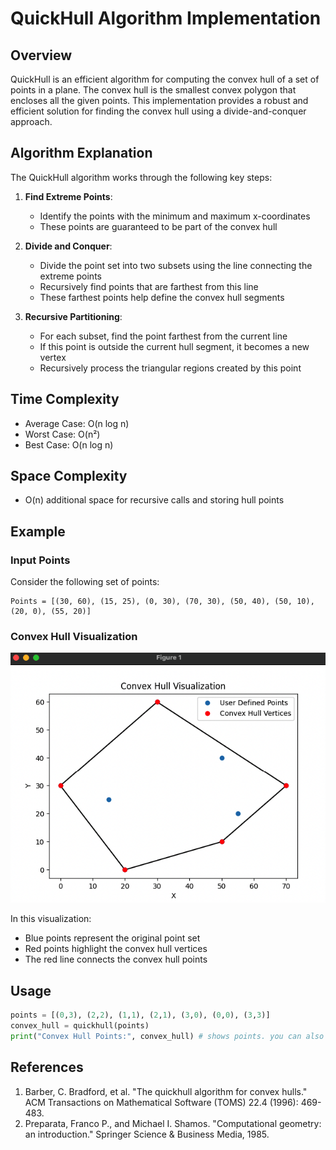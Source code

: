 # QuickHull Algorithm Implementation

## Overview

QuickHull is an efficient algorithm for computing the convex hull of a set of points in a plane. The convex hull is the smallest convex polygon that encloses all the given points. This implementation provides a robust and efficient solution for finding the convex hull using a divide-and-conquer approach.

## Algorithm Explanation

The QuickHull algorithm works through the following key steps:

1. **Find Extreme Points**: 
   - Identify the points with the minimum and maximum x-coordinates
   - These points are guaranteed to be part of the convex hull

2. **Divide and Conquer**:
   - Divide the point set into two subsets using the line connecting the extreme points
   - Recursively find points that are farthest from this line
   - These farthest points help define the convex hull segments

3. **Recursive Partitioning**:
   - For each subset, find the point farthest from the current line
   - If this point is outside the current hull segment, it becomes a new vertex
   - Recursively process the triangular regions created by this point

## Time Complexity

- Average Case: O(n log n)
- Worst Case: O(n²)
- Best Case: O(n log n)
## Space Complexity

- O(n) additional space for recursive calls and storing hull points

## Example

### Input Points
Consider the following set of points:
```
Points = [(30, 60), (15, 25), (0, 30), (70, 30), (50, 40), (50, 10), (20, 0), (55, 20)]
```

### Convex Hull Visualization

![Convex Hull Example](example.png)

In this visualization:
- Blue points represent the original point set
- Red points highlight the convex hull vertices
- The red line connects the convex hull points

## Usage

```python
points = [(0,3), (2,2), (1,1), (2,1), (3,0), (0,0), (3,3)]
convex_hull = quickhull(points)
print("Convex Hull Points:", convex_hull) # shows points. you can also plot them in matplotlib ui.
```

## References

1. Barber, C. Bradford, et al. "The quickhull algorithm for convex hulls." ACM
   Transactions on Mathematical Software (TOMS) 22.4 (1996): 469-483.
2. Preparata, Franco P., and Michael I. Shamos. "Computational geometry: an
   introduction." Springer Science & Business Media, 1985.
